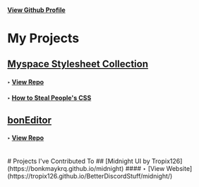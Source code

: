 #### [View Github Profile](https://github.com/bonkmaykrq)

# My Projects

## [Myspace Stylesheet Collection](https://bonkmaykrq.github.io/kurs-myspace-themes/)
#### ‣ [View Repo](https://github.com/bonkmaykrq/kurs-myspace-themes)
#### ‣ [How to Steal People's CSS](https://bonkmaykrq.github.io/kurs-myspace-themes/how-to-STEAL)
  
  
## [bonEditor](https://bonkmaykrq.github.io/bonEditor/)
#### ‣ [View Repo](https://github.com/bonkmaykrq/bonEditor)
<br>
# Projects I've Contributed To
## [Midnight UI by Tropix126](https://bonkmaykrq.github.io/midnight)
#### ‣ [View Website](https://tropix126.github.io/BetterDiscordStuff/midnight/)

